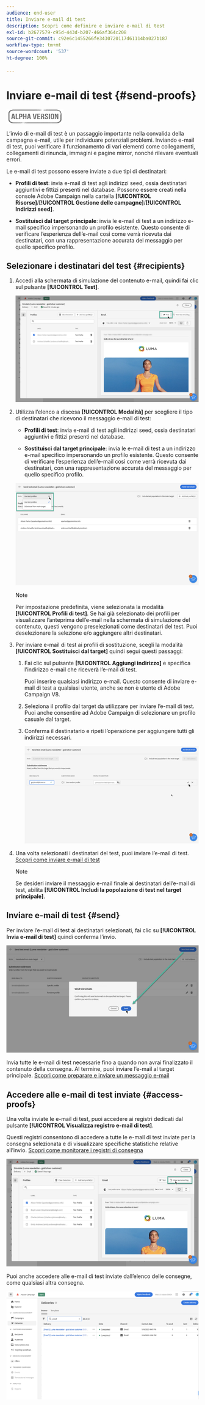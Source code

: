 ```yaml
---
audience: end-user
title: Inviare e-mail di test
description: Scopri come definire e inviare e-mail di test
exl-id: b2677579-c95d-443d-b207-466af364c208
source-git-commit: c92e6c1455266fe3430720117d61114ba027b187
workflow-type: tm+mt
source-wordcount: '537'
ht-degree: 100%

---
```


# Inviare e-mail di test {#send-proofs}

![](../assets/do-not-localize/badge.png)

L’invio di e-mail di test è un passaggio importante nella convalida della campagna e-mail, utile per individuare potenziali problemi. Inviando e-mail di test, puoi verificare il funzionamento di vari elementi come collegamenti, collegamenti di rinuncia, immagini e pagine mirror, nonché rilevare eventuali errori.

Le e-mail di test possono essere inviate a due tipi di destinatari:

* **Profili di test**: invia e-mail di test agli indirizzi seed, ossia destinatari aggiuntivi e fittizi presenti nel database. Possono essere creati nella console Adobe Campaign nella cartella **[!UICONTROL Risorse]**/**[!UICONTROL Gestione delle campagne]**/**[!UICONTROL Indirizzi seed]**.

* **Sostituisci dal target principale**: invia le e-mail di test a un indirizzo e-mail specifico impersonando un profilo esistente. Questo consente di verificare l’esperienza dell’e-mail così come verrà ricevuta dai destinatari, con una rappresentazione accurata del messaggio per quello specifico profilo.

## Selezionare i destinatari del test {#recipients}

1. Accedi alla schermata di simulazione del contenuto e-mail, quindi fai clic sul pulsante **[!UICONTROL Test]**.

   ![](assets/test-button.png)

1. Utilizza l’elenco a discesa **[!UICONTROL Modalità]** per scegliere il tipo di destinatari che ricevono il messaggio e-mail di test:

   * **Profili di test**: invia e-mail di test agli indirizzi seed, ossia destinatari aggiuntivi e fittizi presenti nel database.

   * **Sostituisci dal target principale**: invia le e-mail di test a un indirizzo e-mail specifico impersonando un profilo esistente. Questo consente di verificare l’esperienza dell’e-mail così come verrà ricevuta dai destinatari, con una rappresentazione accurata del messaggio per quello specifico profilo.

   ![](assets/test-mode.png)

   >[!NOTE]
   >
   >Per impostazione predefinita, viene selezionata la modalità **[!UICONTROL Profili di test]**. Se hai già selezionato dei profili per visualizzare l’anteprima dell’e-mail nella schermata di simulazione del contenuto, questi vengono preselezionati come destinatari del test. Puoi deselezionare la selezione e/o aggiungere altri destinatari.

1. Per inviare e-mail di test ai profili di sostituzione, scegli la modalità **[!UICONTROL Sostituisci dal target]** quindi segui questi passaggi:

   1. Fai clic sul pulsante **[!UICONTROL Aggiungi indirizzo]** e specifica l’indirizzo e-mail che riceverà l’e-mail di test.

      Puoi inserire qualsiasi indirizzo e-mail. Questo consente di inviare e-mail di test a qualsiasi utente, anche se non è utente di Adobe Campaign V8.

   1. Seleziona il profilo dal target da utilizzare per inviare l’e-mail di test. Puoi anche consentire ad Adobe Campaign di selezionare un profilo casuale dal target.

   1. Conferma il destinatario e ripeti l’operazione per aggiungere tutti gli indirizzi necessari.

      ![](assets/substitution.png)

1. Una volta selezionati i destinatari del test, puoi inviare l’e-mail di test. [Scopri come inviare e-mail di test](#send)

   >[!NOTE]
   >
   >Se desideri inviare il messaggio e-mail finale ai destinatari dell’e-mail di test, abilita **[!UICONTROL Includi la popolazione di test nel target principale]**.

## Inviare e-mail di test {#send}

Per inviare l’e-mail di test ai destinatari selezionati, fai clic su **[!UICONTROL Invia e-mail di test]** quindi conferma l’invio.

![](assets/send-proof.png)

Invia tutte le e-mail di test necessarie fino a quando non avrai finalizzato il contenuto della consegna. Al termine, puoi inviare l’e-mail al target principale. [Scopri come preparare e inviare un messaggio e-mail](../monitor/prepare-send.md)

## Accedere alle e-mail di test inviate {#access-proofs}

Una volta inviate le e-mail di test, puoi accedere ai registri dedicati dal pulsante **[!UICONTROL Visualizza registro e-mail di test]**.

Questi registri consentono di accedere a tutte le e-mail di test inviate per la consegna selezionata e di visualizzare specifiche statistiche relative all’invio. [Scopri come monitorare i registri di consegna](../monitor/delivery-logs.md)

![](assets/proof-log.png)

Puoi anche accedere alle e-mail di test inviate dall’elenco delle consegne, come qualsiasi altra consegna.

![](assets/delivery-list.png)
